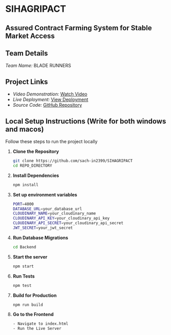 # SIHAGRIPACT
## Assured Contract Farming System for Stable Market Access

## Team Details

*Team Name:* BLADE RUNNERS


## Project Links
- *Video Demonstration:* [Watch Video](https://youtu.be/elRUSWMcm7Y?si=qqB3ArpTQoVUy_PD)
- *Live Deployment:* [View Deployment](https://sih2024agripact.netlify.app/)
- *Source Code:* [GitHub Repository](https://github.com/sach-in2399/SIHAGRIPACT)

## Local Setup Instructions (Write for both windows and macos)

Follow these steps to run the project locally

1. **Clone the Repository**
   ```bash
   git clone https://github.com/sach-in2399/SIHAGRIPACT
   cd REPO_DIRECTORY
   ```
   

2. **Install Dependencies**
   ```bash
   npm install
   ```
   

3. **Set up environment variables**
   ```bash
   PORT=4000
   DATABASE_URL=your_database_url
   CLOUDINARY_NAME=your_cloudinary_name
   CLOUDINARY_API_KEY=your_cloudinary_api_key
   CLOUDINARY_API_SECRET=your_cloudinary_api_secret
   JWT_SECRET=your_jwt_secret
   ```
   

4. **Run Database Migrations**
   ```bash
   cd Backend
   ```
   

5. **Start the server**
   ```bash
   npm start
   ```
   

6. **Run Tests**
   ```bash
   npm test
   ```
   

7. **Build for Production**
   ```bash
   npm run build
   ```
   

8. **Go to the Frontend**
   ```bash
   - Navigate to index.html
   - Run the Live Server
   ```
